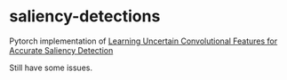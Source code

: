 # saliency-detections

Pytorch implementation of [Learning Uncertain Convolutional Features for Accurate Saliency Detection](https://arxiv.org/abs/1708.02031)

Still have some issues.